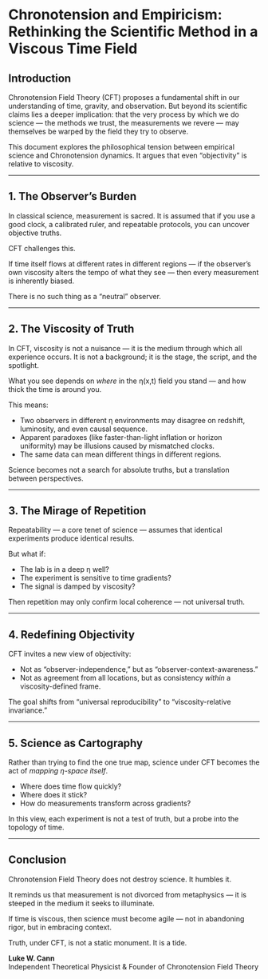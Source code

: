 
# Chronotension and Empiricism: Rethinking the Scientific Method in a Viscous Time Field

## Introduction

Chronotension Field Theory (CFT) proposes a fundamental shift in our understanding of time, gravity, and observation. But beyond its scientific claims lies a deeper implication: that the very process by which we do science — the methods we trust, the measurements we revere — may themselves be warped by the field they try to observe.

This document explores the philosophical tension between empirical science and Chronotension dynamics. It argues that even “objectivity” is relative to viscosity.

---

## 1. The Observer’s Burden

In classical science, measurement is sacred. It is assumed that if you use a good clock, a calibrated ruler, and repeatable protocols, you can uncover objective truths.

CFT challenges this.

If time itself flows at different rates in different regions — if the observer’s own viscosity alters the tempo of what they see — then every measurement is inherently biased.

There is no such thing as a “neutral” observer.

---

## 2. The Viscosity of Truth

In CFT, viscosity is not a nuisance — it is the medium through which all experience occurs. It is not a background; it is the stage, the script, and the spotlight.

What you see depends on *where* in the η(x,t) field you stand — and how thick the time is around you.

This means:
- Two observers in different η environments may disagree on redshift, luminosity, and even causal sequence.
- Apparent paradoxes (like faster-than-light inflation or horizon uniformity) may be illusions caused by mismatched clocks.
- The same data can mean different things in different regions.

Science becomes not a search for absolute truths, but a translation between perspectives.

---

## 3. The Mirage of Repetition

Repeatability — a core tenet of science — assumes that identical experiments produce identical results.

But what if:
- The lab is in a deep η well?
- The experiment is sensitive to time gradients?
- The signal is damped by viscosity?

Then repetition may only confirm local coherence — not universal truth.

---

## 4. Redefining Objectivity

CFT invites a new view of objectivity:
- Not as “observer-independence,” but as “observer-context-awareness.”
- Not as agreement from all locations, but as consistency *within* a viscosity-defined frame.

The goal shifts from “universal reproducibility” to “viscosity-relative invariance.”

---

## 5. Science as Cartography

Rather than trying to find the one true map, science under CFT becomes the act of *mapping η-space itself*.

- Where does time flow quickly?
- Where does it stick?
- How do measurements transform across gradients?

In this view, each experiment is not a test of truth, but a probe into the topology of time.

---

## Conclusion

Chronotension Field Theory does not destroy science. It humbles it.

It reminds us that measurement is not divorced from metaphysics — it is steeped in the medium it seeks to illuminate.

If time is viscous, then science must become agile — not in abandoning rigor, but in embracing context.

Truth, under CFT, is not a static monument. It is a tide.

**Luke W. Cann**  
Independent Theoretical Physicist & Founder of Chronotension Field Theory
